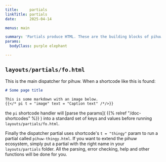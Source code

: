 ```yaml
---
title:     partials
linkTitle: partials
date:      2025-04-14

menus: main

summary: 'Partials produce HTML. These are the building blocks of pihuw.'
params:
  bodyClass: purple elephant

---
```


## `layouts/partials/fo.html`

This is the main dispatcher for pihuw. When a shortcode like this is found:

```markdown  {linenos=inline}
# Some page title

This is some markdown with an image below.
{{</* pi t = "image" text = "Caption text" /*/>}}
```

the `pi` shortcode handler will [parse the params]( {{% relref "/doc-shortcodes" %}} ) into a standard set of keys and values before
running `layouts/partials/fo.html`.

Finally the dispatcher partial uses shortcode's `t = "thingy"` param to run a partial called `pihuw-thingy.html`. If you
want to extend the pihuw ecosystem, simply put a partial with the right name in your `layouts/partials` folder. All the
parsing, error checking, help and other functions will be done for you.
